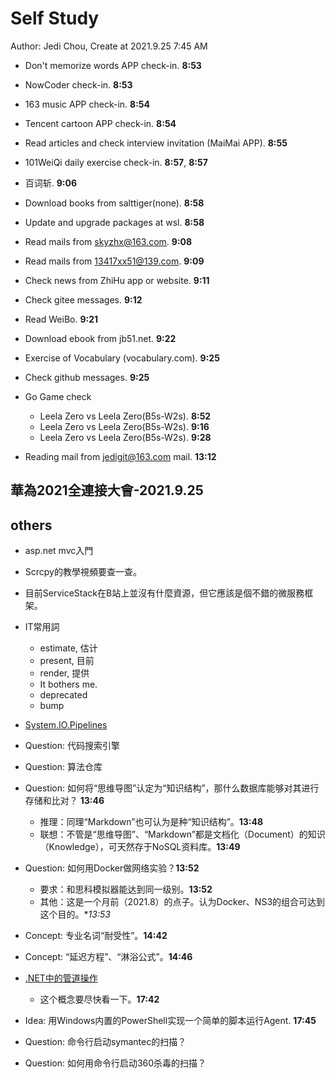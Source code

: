 # Self Study

Author: Jedi Chou, Create at 2021.9.25 7:45 AM

* Don't memorize words APP check-in. **8:53**
* NowCoder check-in. **8:53**
* 163 music APP check-in. **8:54**
* Tencent cartoon APP check-in. **8:54**
* Read articles and check interview invitation (MaiMai APP). **8:55**
* 101WeiQi daily exercise check-in. **8:57**, **8:57**
* 百词斩. **9:06**

* Download books from salttiger(none). **8:58**
* Update and upgrade packages at wsl. **8:58**
* Read mails from skyzhx@163.com. **9:08**
* Read mails from 13417xx51@139.com. **9:09**
* Check news from ZhiHu app or website. **9:11**
* Check gitee messages. **9:12**
* Read WeiBo. **9:21**
* Download ebook from jb51.net. **9:22**
* Exercise of Vocabulary (vocabulary.com). **9:25**
* Check github messages. **9:25**

* Go Game check
  * Leela Zero vs Leela Zero(B5s-W2s). **8:52**
  * Leela Zero vs Leela Zero(B5s-W2s). **9:16**
  * Leela Zero vs Leela Zero(B5s-W2s). **9:28**
* Reading mail from jedigit@163.com mail. **13:12**

## 華為2021全連接大會-2021.9.25

## others

* asp.net mvc入門
* Scrcpy的教學視頻要查一查。
* 目前ServiceStack在B站上並沒有什麼資源，但它應該是個不錯的微服務框架。
* IT常用詞
  * estimate, 估计
  * present, 目前
  * render, 提供
  * It bothers me.
  * deprecated
  * bump
* [System.IO.Pipelines](https://docs.microsoft.com/zh-cn/dotnet/standard/io/pipelines)
* Question: 代码搜索引擎
* Question: 算法仓库

* Question: 如何将“思维导图”认定为“知识结构”，那什么数据库能够对其进行存储和比对？ **13:46**
  * 推理：同理“Markdown”也可认为是种“知识结构”。**13:48**
  * 联想：不管是“思维导图”、“Markdown”都是文档化（Document）的知识（Knowledge），可天然存于NoSQL资料库。**13:49**

* Question: 如何用Docker做网络实验？**13:52**
  * 要求：和思科模拟器能达到同一级别。**13:52**
  * 其他：这是一个月前（2021.8）的点子。认为Docker、NS3的组合可达到这个目的。**13:53*
* Concept: 专业名词“耐受性”。**14:42**
* Concept: “延迟方程”、“淋浴公式”。**14:46**
* [.NET中的管道操作](https://docs.microsoft.com/zh-cn/dotnet/standard/io/pipe-operations)
  * 这个概念要尽快看一下。**17:42**
* Idea: 用Windows内置的PowerShell实现一个简单的脚本运行Agent. **17:45**
* Question: 命令行启动symantec的扫描？
* Question: 如何用命令行启动360杀毒的扫描？
